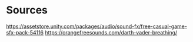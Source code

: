 # Sources
https://assetstore.unity.com/packages/audio/sound-fx/free-casual-game-sfx-pack-54116
https://orangefreesounds.com/darth-vader-breathing/